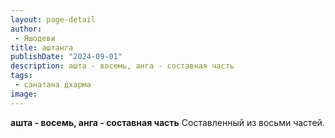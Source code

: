 ```yaml
---
layout: page-detail
author:
 - Яшодеви
title: аштанга
publishDate: "2024-09-01"
description: ашта - восемь, анга - составная часть
tags:
 - санатана дхарма
image: 
---
```


__ашта - восемь, анга - составная часть__
Составленный из восьми частей.

